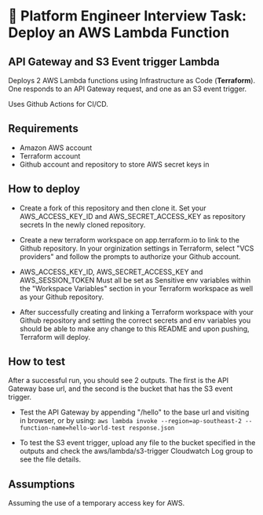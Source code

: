 # 🚀 Platform Engineer Interview Task: Deploy an AWS Lambda Function  

## **API Gateway and S3 Event trigger Lambda**  
Deploys 2 AWS Lambda functions using Infrastructure as Code (**Terraform**). One responds to an API Gateway request, and one as an S3 event trigger.

Uses Github Actions for CI/CD.

## Requirements
- Amazon AWS account
- Terraform account
- Github account and repository to store AWS secret keys in

## How to deploy
- Create a fork of this repository and then clone it. Set your AWS_ACCESS_KEY_ID and AWS_SECRET_ACCESS_KEY  as repository secrets In the newly cloned repository.

- Create a new terraform workspace on app.terraform.io to link to the Github repository. In your orginization settings in Terraform, select "VCS providers" and follow the prompts to authorize your Github account.

- AWS_ACCESS_KEY_ID, AWS_SECRET_ACCESS_KEY and AWS_SESSION_TOKEN Must all be set as Sensitive env variables within the "Workspace Variables" section in your Terraform workspace as well as your Github repository.

- After successfully creating and linking a Terraform workspace with your Github repository and setting the correct secrets and env variables you should be able to make any change to this README and upon pushing, Terraform will deploy.

## How to test

After a successful run, you should see 2 outputs. The first is the API Gateway base url, and the second is the bucket that has the S3 event trigger.

- Test the API Gateway by appending "/hello" to the base url and visiting in browser, or by using:
`aws lambda invoke --region=ap-southeast-2 --function-name=hello-world-test response.json`

- To test the S3 event trigger, upload any file to the bucket specified in the outputs and check the aws/lambda/s3-trigger Cloudwatch Log group to see the file details.

## Assumptions
Assuming the use of a temporary access key for AWS.
